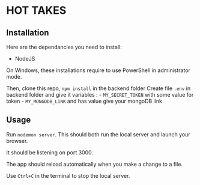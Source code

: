 # HOT TAKES #

## Installation ##

Here are the dependancies you need to install:
- NodeJS 

On Windows, these installations require to use PowerShell in administrator mode.

Then, clone this repo, `npm install` in the backend folder
Create file `.env` in backend folder and give it variables : - `MY_SECRET_TOKEN` with some value for token
                                                             - `MY_MONGODB_LINK` and has value give your mongoDB link

## Usage ##

Run `nodemon server`. This should both run the local server and launch your browser.

It should be listening on port 3000.

The app should reload automatically when you make a change to a file.

Use `Ctrl+C` in the terminal to stop the local server.
